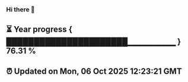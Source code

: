 ### Hi there 👋
⏳ Year progress { ██████████████████████▁▁▁▁▁▁▁▁ } 76.31 %
---
⏰ Updated on Mon, 06 Oct 2025 12:23:21 GMT
---
